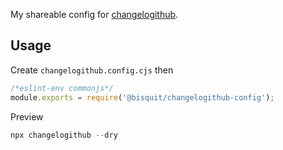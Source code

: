 My shareable config for [changelogithub](https://github.com/antfu/changelogithub).

## Usage

Create `changelogithub.config.cjs` then

```js
/*eslint-env commonjs*/
module.exports = require('@bisquit/changelogithub-config');
```

Preview

```js
npx changelogithub --dry
```
